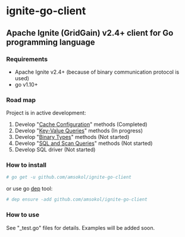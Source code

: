 # ignite-go-client

## Apache Ignite (GridGain) v2.4+ client for Go programming language

### Requirements

- Apache Ignite v2.4+ (because of binary communication protocol is used)
- go v1.10+

### Road map

Project is in active development:

1. Develop "[Cache Configuration](https://apacheignite.readme.io/docs/binary-client-protocol-cache-configuration-operations)" methods (Completed)
2. Develop "[Key-Value Queries](https://apacheignite.readme.io/docs/binary-client-protocol-key-value-operations)" methods (In progress)
3. Develop "[Binary Types](https://apacheignite.readme.io/docs/binary-client-protocol-binary-type-operations)" methods (Not started)
4. Develop "[SQL and Scan Queries](https://apacheignite.readme.io/docs/binary-client-protocol-sql-operations)" methods (Not started)
5. Develop SQL driver (Not started)

### How to install

```bash
# go get -u github.com/amsokol/ignite-go-client
```

or use go [dep](https://golang.github.io/dep/) tool:

```bash
# dep ensure -add github.com/amsokol/ignite-go-client
```

### How to use

See "_test.go" files for details. Examples will be added soon.